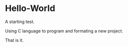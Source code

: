 # Hello-World
A starting test.

Using C language to program and formating a new project.

That is it.
